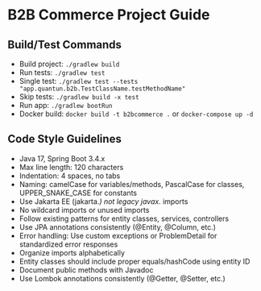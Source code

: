 # B2B Commerce Project Guide

## Build/Test Commands

- Build project: `./gradlew build`
- Run tests: `./gradlew test`
- Single test: `./gradlew test --tests "app.quantun.b2b.TestClassName.testMethodName"`
- Skip tests: `./gradlew build -x test`
- Run app: `./gradlew bootRun`
- Docker build: `docker build -t b2bcommerce .` or `docker-compose up -d`

## Code Style Guidelines

- Java 17, Spring Boot 3.4.x
- Max line length: 120 characters
- Indentation: 4 spaces, no tabs
- Naming: camelCase for variables/methods, PascalCase for classes, UPPER_SNAKE_CASE for constants
- Use Jakarta EE (jakarta.*) not legacy javax.* imports
- No wildcard imports or unused imports
- Follow existing patterns for entity classes, services, controllers
- Use JPA annotations consistently (@Entity, @Column, etc.)
- Error handling: Use custom exceptions or ProblemDetail for standardized error responses
- Organize imports alphabetically
- Entity classes should include proper equals/hashCode using entity ID
- Document public methods with Javadoc
- Use Lombok annotations consistently (@Getter, @Setter, etc.)